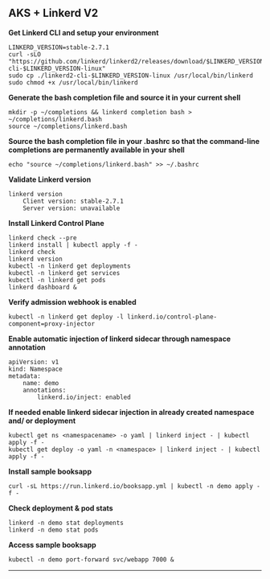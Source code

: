 ## AKS + Linkerd V2 ##

**Get Linkerd CLI and setup your environment**

    LINKERD_VERSION=stable-2.7.1
    curl -sLO "https://github.com/linkerd/linkerd2/releases/download/$LINKERD_VERSION/linkerd2-cli-$LINKERD_VERSION-linux"
    sudo cp ./linkerd2-cli-$LINKERD_VERSION-linux /usr/local/bin/linkerd
    sudo chmod +x /usr/local/bin/linkerd

**Generate the bash completion file and source it in your current shell**

    mkdir -p ~/completions && linkerd completion bash > ~/completions/linkerd.bash
    source ~/completions/linkerd.bash

**Source the bash completion file in your .bashrc so that the command-line completions are permanently available in your shell**

    echo "source ~/completions/linkerd.bash" >> ~/.bashrc

**Validate Linkerd version**

    linkerd version
        Client version: stable-2.7.1
        Server version: unavailable

**Install Linkerd Control Plane**

    linkerd check --pre
    linkerd install | kubectl apply -f -
    linkerd check
    linkerd version
    kubectl -n linkerd get deployments
    kubectl -n linkerd get services
    kubectl -n linkerd get pods
    linkerd dashboard &

**Verify admission webhook is enabled**

    kubectl -n linkerd get deploy -l linkerd.io/control-plane-component=proxy-injector

**Enable automatic injection of linkerd sidecar through namespace annotation**

    apiVersion: v1
    kind: Namespace
    metadata:
        name: demo
        annotations:
            linkerd.io/inject: enabled

**If needed enable linkerd sidecar injection in already created namespace and/ or deployment**

    kubectl get ns <namespacename> -o yaml | linkerd inject - | kubectl apply -f -
    kubectl get deploy -o yaml -n <namespace> | linkerd inject - | kubectl apply -f -

**Install sample booksapp**

    curl -sL https://run.linkerd.io/booksapp.yml | kubectl -n demo apply -f -

**Check deployment & pod stats**

    linkerd -n demo stat deployments
    linkerd -n demo stat pods

**Access sample booksapp**

    kubectl -n demo port-forward svc/webapp 7000 &

****